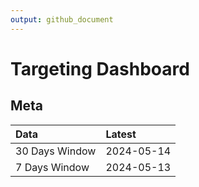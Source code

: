 ```yaml
---
output: github_document
---
```


# Targeting Dashboard



## Meta


|Data           |Latest     |
|:--------------|:----------|
|30 Days Window |2024-05-14 |
|7 Days Window  |2024-05-13 |
